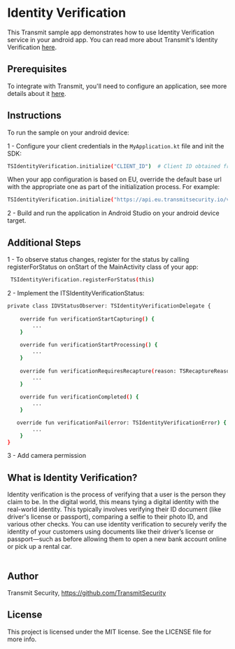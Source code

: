 # Identity Verification

This Transmit sample app demonstrates how to use Identity Verification service in your android app.
You can read more about Transmit's Identity Verification [here](https://developer.transmitsecurity.com/guides/verify/identity_verification_overview/).

## Prerequisites

To integrate with Transmit, you'll need to configure an application, see more details about it [here](https://developer.transmitsecurity.com/guides/verify/quick_start_android/). 

## Instructions

To run the sample on your android device:  

1 - Configure your client credentials in the `MyApplication.kt` file and init the SDK:
```bash
TSIdentityVerification.initialize("CLIENT_ID")  # Client ID obtained from the Admin Portal
```
When your app configuration is based on EU, override the default base url with the appropriate one as part of the initialization process. For example:
 ```bash
 TSIdentityVerification.initialize("https://api.eu.transmitsecurity.io/verify", "CLIENT_ID") # Client ID obtained from the Admin Portal
```
2 - Build and run the application in Android Studio on your android device target.

## Additional Steps

1 - To observe status changes, register for the status by calling registerForStatus on onStart of the MainActivity class of your app:
```bash
 TSIdentityVerification.registerForStatus(this)
```
2 -  Implement the ITSIdentityVerificationStatus:
```bash
private class IDVStatusObserver: TSIdentityVerificationDelegate {
    
    override fun verificationStartCapturing() {
        ...
    }
    
    override fun verificationStartProcessing() {
        ...
    }
    
    override fun verificationRequiresRecapture(reason: TSRecaptureReason?) {
        ...
    }
    
    override fun verificationCompleted() {
        ...
    }

   override fun verificationFail(error: TSIdentityVerificationError) {
        ...
    }
}
```
3 - Add camera permission
                

## What is Identity Verification?
Identity verification is the process of verifying that a user is the person they claim to be. In the digital world, this means tying a digital identity with the real-world identity. This typically involves verifying their ID document (like driver's license or passport), comparing a selfie to their photo ID, and various other checks.
You can use identity verification to securely verify the identity of your customers using documents like their driver’s license or passport—such as before allowing them to open a new bank account online or pick up a rental car.<br><br>

## Author

Transmit Security, https://github.com/TransmitSecurity

## License

This project is licensed under the MIT license. See the LICENSE file for more info.
